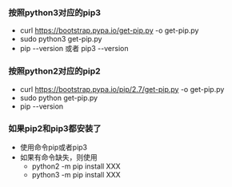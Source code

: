 ### 按照python3对应的pip3

- curl https://bootstrap.pypa.io/get-pip.py -o get-pip.py
- sudo python3 get-pip.py
- pip --version 或者 pip3 --version


### 按照python2对应的pip2
- curl https://bootstrap.pypa.io/pip/2.7/get-pip.py -o get-pip.py
- sudo python get-pip.py
- pip --version

### 如果pip2和pip3都安装了
- 使用命令pip或者pip3
- 如果有命令缺失，则使用
    - python2 -m pip install XXX
    - python3 -m pip install XXX

